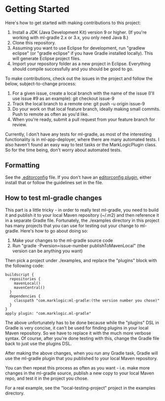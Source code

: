 # Getting Started

Here's how to get started with making contributions to this project:

1. Install a JDK (Java Development Kit) version 9 or higher. (If you're working with ml-gradle 2.x or 3.x, you only need Java 8.)
1. Clone this repository.
1. Assuming you want to use Eclipse for development, run "gradlew eclipse" (or "gradle eclipse" if you have Gradle installed locally). This will generate Eclipse project files.
1. Import your repository folder as a new project in Eclipse. Everything should compile successfully and you should be good to go.

To make contributions, check out the issues in the project and follow the below, subject-to-change process:

1. For a given issue, create a local branch with the name of the issue (I'll use issue #9 as an example): git checkout issue-9
1. Track the local branch to a remote one: git push -u origin issue-9
1. Do your work on that local feature branch, ideally making small commits. Push to remote as often as you'd like. 
1. When you're ready, submit a pull request from your feature branch for review. 

Currently, I don't have any tests for ml-gradle, as most of the interesting functionality is in ml-app-deployer, where
there are many automated tests. I also haven't found an easy way to test tasks or the MarkLogicPlugin class. So for the
time being, don't worry about automated tests. 

## Formatting

See the [.editorconfig](.editorconfig) file. If you don't have an [editorconfig plugin](https://editorconfig.org/#download), 
either install that or follow the guidelines set in the file. 

## How to test ml-gradle changes

This part is a little tricky - in order to really test ml-gradle, you need to build it and publish it to your local 
Maven repository (~/.m2) and then reference it in a separate Gradle file. Fortunately, the ./examples directory in this
project has many projects that you can use for testing out your change to ml-gradle. Here's how to go about doing so:

1. Make your changes to the ml-gradle source code
1. Run "gradle -Pversion=issue-number publishToMavenLocal" (the version can be anything you want)

Then pick a project under ./examples, and replace the "plugins" block with the following code:

    buildscript {
      repositories {
        mavenLocal() 
        mavenCentral()
      } 
      dependencies {
        classpath "com.marklogic:ml-gradle:(the version number you chose)"
      }
    }
    apply plugin: "com.marklogic.ml-gradle"

The above unfortunately has to be done because while the "plugins" DSL in Gradle is very concise, 
it can't be used for finding plugins in your local Maven repository. So we have to
replace it with the much more verbose syntax. Of course, after you're done testing with this, change the Gradle file
back to just use the plugins DSL.

After making the above changes, when you run any Gradle task, Gradle will use the ml-gradle plugin that you published
to your local Maven repository. 

You can then repeat this process as often as you want - i.e. make more changes in the ml-gradle source, publish a new
copy to your local Maven repo, and test it in the project you chose. 

For a real example, see the "local-testing-project" project in the examples directory.
